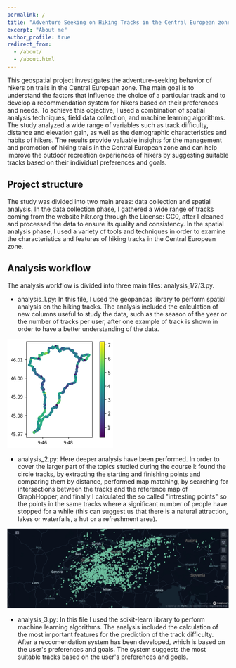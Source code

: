```yaml
---
permalink: /
title: "Adventure Seeking on Hiking Tracks in the Central European zone: A Geospatial Analysis and Recommendation System"
excerpt: "About me"
author_profile: true
redirect_from: 
  - /about/
  - /about.html
---
```


This geospatial project investigates the adventure-seeking behavior of hikers on trails in the Central European zone. The main goal is to understand the factors that influence the choice of a particular track and to develop a recommendation system for hikers based on their preferences and needs. To achieve this objective, I used a combination of spatial analysis techniques, field data collection, and machine learning algorithms. The study analyzed a wide range of variables such as track difficulty, distance and elevation gain, as well as the demographic characteristics and habits of hikers. The results provide valuable insights for the management and promotion of hiking trails in the Central European zone and can help improve the outdoor recreation experiences of hikers by suggesting suitable tracks based on their individual preferences and goals.


Project structure
------
The study was divided into two main areas: data collection and spatial analysis. In the data collection phase, I gathered a wide range of tracks coming from the website hikr.org through the License: CC0, after I cleaned and processed the data to ensure its quality and consistency. In the spatial analysis phase, I used a variety of tools and techniques in order to examine the characteristics and features of hiking tracks in the Central European zone.

Analysis workflow
------

The analysis workflow is divided into three main files: analysis_1/2/3.py.

* analysis_1.py: In this file, I used the geopandas library to perform spatial analysis on the hiking tracks. The analysis included the calculation of new columns useful to study the data, such as the season of the year or the number of tracks per user, after one example of track is shown in order to have a better understanding of the data.

![Track Example](/images/track_example.png)

* analysis_2.py: Here deeper analysis have been performed. In order to cover the larger part of the topics studied during the course I: found the circle tracks, by extracting the starting and finishing points and comparing them by distance, performed map matching, by searching for intersactions between the tracks and the reference map of GraphHopper, and finally I calculated the so called "intresting points" so the points in the same tracks where a significant number of people have stopped for a while (this can suggest us that there is a natural attraction, lakes or waterfalls, a hut or a refreshment area).

![Intresting points](/images/intresting_points.png)

* analysis_3.py: In this file I used the scikit-learn library to perform machine learning algorithms. The analysis included the calculation of the most important features for the prediction of the track difficulty. After a reccomendation system has been developed, which is based on the user's preferences and goals. The system suggests the most suitable tracks based on the user's preferences and goals. 